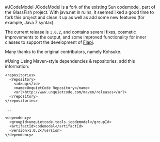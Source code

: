 #JCodeModel
JCodeModel is a fork of the existing Sun codemodel, part of the GlassFish project.
With java.net in ruins, it seemed liked a good time to fork this project and
clean it up as well as add some new features (for example, Java 7 syntax).

The current release is `1.0.2`, and contains several fixes, cosmetic improvements to
the output, and some improved functionality for inner classes to support the
development of [Flapi](https://github.com/UnquietCode/Flapi).

Many thanks to the original contributors, namely Kohsuke.

#Using
Using Maven-style dependencies & repositories, add this information:
```
<repositories>
  <repository>
    <id>uqc</id>
    <name>UnquietCode Repository</name>
    <url>http://www.unquietcode.com/maven/releases</url>
  </repository>
</repositories>

...

<dependency>
  <groupId>unquietcode.tools.jcodemodel</groupId>
  <artifactId>codemodel</artifactId>
  <version>1.0.2</version>
</dependency>
```
